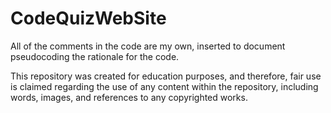 # CodeQuizWebSite

All of the comments in the code are my own, inserted to document pseudocoding the rationale for the code.

This repository was created for education purposes, and therefore, fair use is claimed regarding the use of any content within the repository, including words, images, and references to any copyrighted works.